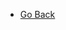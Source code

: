 <!-- _navbar.md -->
- [Go Back](http://cadox8.github.io/krork/)
<!--- Translations
  - [:uk: English](/)
  - [:es: Spanish](/es/)-->
